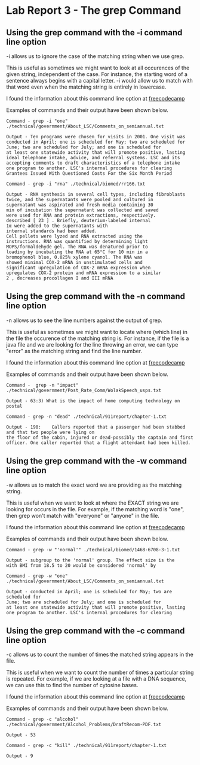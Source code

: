 # Lab Report 3 - The grep Command

## Using the grep command with the -i command line option

-i allows us to ignore the case of the matching string when we use grep.

This is useful as sometimes we might want to look at all occurences of the given string,
independent of the case. For instance, the starting word of a sentence always begins with a capital letter.
-i would allow us to match with that word even when the matching string is entirely in lowercase.

I found the information about this command line option at [freecodecamp](https://www.freecodecamp.org/news/grep-command-in-linux-usage-options-and-syntax-examples/#:~:text=Grep%20is%20a%20useful%20command,a%20powerful%20command%20to%20use.)

Examples of commands and their output have been shown below.

```
Command - grep -i "one" ./technical/government/About_LSC/Comments_on_semiannual.txt

Output - Ten programs were chosen for visits in 2001. One visit was
conducted in April; one is scheduled for May; two are scheduled for
June; two are scheduled for July; and one is scheduled for
at least one statewide activity that will promote positive, lasting
ideal telephone intake, advice, and referral systems. LSC and its
accepting comments to draft characteristics of a telephone intake
one program to another. LSC's internal procedures for clearing
Grantees Issued With Questioned Costs For the Six Month Period
```

```
Command - grep -i "rna" ./technical/biomed/rr166.txt 

Output - RNA synthesis in several cell types, including fibroblasts
twice, and the supernatants were pooled and cultured in
supernatant was aspirated and fresh media containing 30
min of incubation the supernatant was collected and saved
were used for RNA and protein extractions, respectively.
described [ 23 ] . Briefly, deuterium-labeled internal
1α were added to the supernatants with
internal standards had been added.
Cell pellets were lyzed and RNA extracted using the
instructions. RNA was quantified by determining light
MOPS/formaldehyde gel. The RNA was denatured prior to
loading by incubating the RNA at 65°C for 10 min in a
bromophenol blue, 0.025% xylene cyanol. The RNA was
showed minimal COX-2 mRNA in unstimulated cells and
significant upregulation of COX-2 mRNA expression when
upregulates COX-2 protein and mRNA expression to a similar
2 , decreases procollagen I and III mRNA
```

## Using the grep command with the -n command line option

-n allows us to see the line numbers against the output of grep. 

This is useful as sometimes we might want to locate where (which line) in the file
the occurence of the matching string is. For instance, if the file is a java file
and we are looking for the line throwing an error, we can type "error" as the matching
string and find the line number.

I found the information about this command line option at [freecodecamp](https://www.freecodecamp.org/news/grep-command-in-linux-usage-options-and-syntax-examples/#:~:text=Grep%20is%20a%20useful%20command,a%20powerful%20command%20to%20use.)

Examples of commands and their output have been shown below.

```
Command -  grep -n "impact" ./technical/government/Post_Rate_Comm/WolakSpeech_usps.txt

Output - 63:3) What is the impact of home computing technology on postal
```

```
Command - grep -n "dead" ./technical/911report/chapter-1.txt       
                 
Output - 190:    Callers reported that a passenger had been stabbed and that two people were lying on 
the floor of the cabin, injured or dead-possibly the captain and first officer. One caller reported that a flight attendant had been killed.
```

## Using the grep command with the -w command line option

-w allows us to match the exact word we are providing as the matching string. 

This is useful when we want to look at where the EXACT string we are looking for occurs in the file.
For example, if the matching word is "one", then grep won't match with "everyone" or "anyone" in the file.

I found the information about this command line option at [freecodecamp](https://www.freecodecamp.org/news/grep-command-in-linux-usage-options-and-syntax-examples/#:~:text=Grep%20is%20a%20useful%20command,a%20powerful%20command%20to%20use.)

Examples of commands and their output have been shown below.

```
Command - grep -w "'normal'" ./technical/biomed/1468-6708-3-1.txt

Output - subgroup to the 'normal' group. The effect size is the
with BMI from 18.5 to 20 would be considered 'normal' by
```

```
Command - grep -w "one" ./technical/government/About_LSC/Comments_on_semiannual.txt

Output - conducted in April; one is scheduled for May; two are scheduled for
June; two are scheduled for July; and one is scheduled for
at least one statewide activity that will promote positive, lasting
one program to another. LSC's internal procedures for clearing
```


## Using the grep command with the -c command line option

-c allows us to count the number of times the matched string appears in the file.

This is useful when we want to count the number of times a particular string is repeated. For example,
if we are looking at a file with a DNA sequence, we can use this to find the number of cytosine bases.

I found the information about this command line option at [freecodecamp](https://www.freecodecamp.org/news/grep-command-in-linux-usage-options-and-syntax-examples/#:~:text=Grep%20is%20a%20useful%20command,a%20powerful%20command%20to%20use.)

Examples of commands and their output have been shown below.

```
Command - grep -c "alcohol" ./technical/government/Alcohol_Problems/DraftRecom-PDF.txt

Output - 53
```

```
Command - grep -c "kill" ./technical/911report/chapter-1.txt

Output - 9
```
